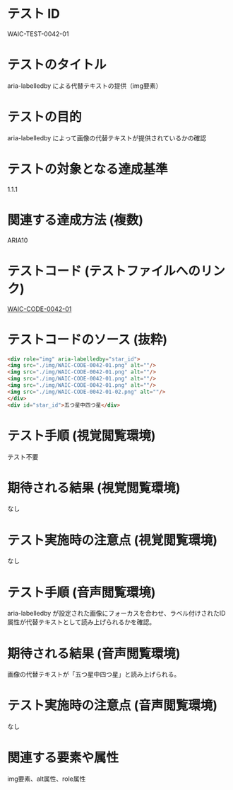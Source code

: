# テスト ID
WAIC-TEST-0042-01

# テストのタイトル
aria-labelledby による代替テキストの提供（img要素）

# テストの目的
aria-labelledby によって画像の代替テキストが提供されているかの確認

# テストの対象となる達成基準 
1.1.1

# 関連する達成方法 (複数)
ARIA10

# テストコード (テストファイルへのリンク)
[WAIC-CODE-0042-01](https://waic.github.io/as_test/WAIC-CODE/WAIC-CODE-0042-01.html)

# テストコードのソース (抜粋)
```HTML
<div role="img" aria-labelledby="star_id">
<img src="./img/WAIC-CODE-0042-01.png" alt=""/>
<img src="./img/WAIC-CODE-0042-01.png" alt=""/>
<img src="./img/WAIC-CODE-0042-01.png" alt=""/>
<img src="./img/WAIC-CODE-0042-01.png" alt=""/>
<img src="./img/WAIC-CODE-0042-01-02.png" alt=""/>
</div>
<div id="star_id">五つ星中四つ星</div>
```
# テスト手順 (視覚閲覧環境)
テスト不要

# 期待される結果 (視覚閲覧環境)
なし

# テスト実施時の注意点 (視覚閲覧環境)
なし

# テスト手順 (音声閲覧環境)
aria-labelledby が設定された画像にフォーカスを合わせ、ラベル付けされたID 属性が代替テキストとして読み上げられるかを確認。

# 期待される結果 (音声閲覧環境)
画像の代替テキストが「五つ星中四つ星」と読み上げられる。

# テスト実施時の注意点 (音声閲覧環境)
なし

# 関連する要素や属性
img要素、alt属性、role属性